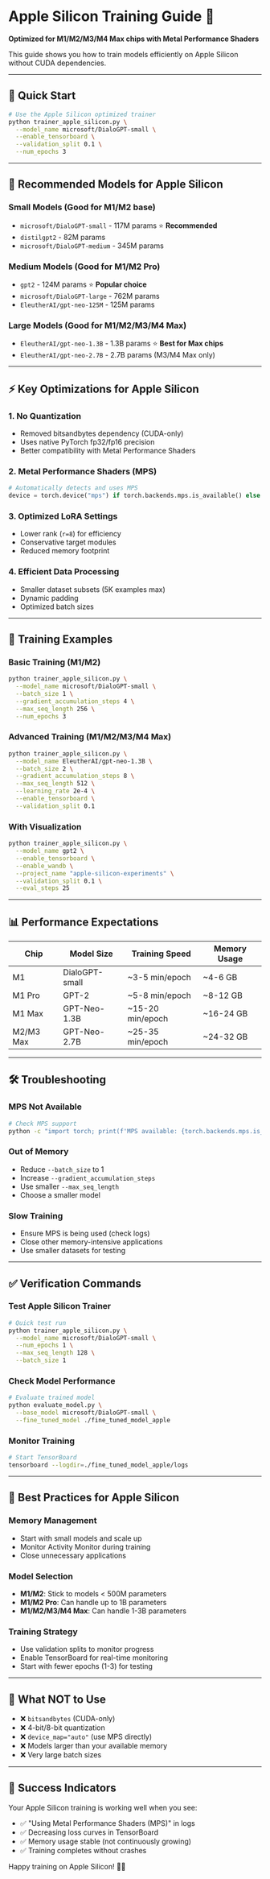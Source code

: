 # Apple Silicon Training Guide 🍎

**Optimized for M1/M2/M3/M4 Max chips with Metal Performance Shaders**

This guide shows you how to train models efficiently on Apple Silicon without CUDA dependencies.

---

## 🚀 Quick Start

```bash
# Use the Apple Silicon optimized trainer
python trainer_apple_silicon.py \
  --model_name microsoft/DialoGPT-small \
  --enable_tensorboard \
  --validation_split 0.1 \
  --num_epochs 3
```

---

## 🎯 Recommended Models for Apple Silicon

### **Small Models** (Good for M1/M2 base)
- `microsoft/DialoGPT-small` - 117M params ⭐ **Recommended**
- `distilgpt2` - 82M params
- `microsoft/DialoGPT-medium` - 345M params

### **Medium Models** (Good for M1/M2 Pro)
- `gpt2` - 124M params ⭐ **Popular choice**
- `microsoft/DialoGPT-large` - 762M params
- `EleutherAI/gpt-neo-125M` - 125M params

### **Large Models** (Good for M1/M2/M3/M4 Max)
- `EleutherAI/gpt-neo-1.3B` - 1.3B params ⭐ **Best for Max chips**
- `EleutherAI/gpt-neo-2.7B` - 2.7B params (M3/M4 Max only)

---

## ⚡ Key Optimizations for Apple Silicon

### **1. No Quantization**
- Removed bitsandbytes dependency (CUDA-only)
- Uses native PyTorch fp32/fp16 precision
- Better compatibility with Metal Performance Shaders

### **2. Metal Performance Shaders (MPS)**
```python
# Automatically detects and uses MPS
device = torch.device("mps") if torch.backends.mps.is_available() else torch.device("cpu")
```

### **3. Optimized LoRA Settings**
- Lower rank (`r=8`) for efficiency
- Conservative target modules
- Reduced memory footprint

### **4. Efficient Data Processing**
- Smaller dataset subsets (5K examples max)
- Dynamic padding
- Optimized batch sizes

---

## 🔧 Training Examples

### **Basic Training** (M1/M2)
```bash
python trainer_apple_silicon.py \
  --model_name microsoft/DialoGPT-small \
  --batch_size 1 \
  --gradient_accumulation_steps 4 \
  --max_seq_length 256 \
  --num_epochs 3
```

### **Advanced Training** (M1/M2/M3/M4 Max)
```bash
python trainer_apple_silicon.py \
  --model_name EleutherAI/gpt-neo-1.3B \
  --batch_size 2 \
  --gradient_accumulation_steps 8 \
  --max_seq_length 512 \
  --learning_rate 2e-4 \
  --enable_tensorboard \
  --validation_split 0.1
```

### **With Visualization**
```bash
python trainer_apple_silicon.py \
  --model_name gpt2 \
  --enable_tensorboard \
  --enable_wandb \
  --project_name "apple-silicon-experiments" \
  --validation_split 0.1 \
  --eval_steps 25
```

---

## 📊 Performance Expectations

| Chip | Model Size | Training Speed | Memory Usage |
|------|------------|----------------|--------------|
| M1 | DialoGPT-small | ~3-5 min/epoch | ~4-6 GB |
| M1 Pro | GPT-2 | ~5-8 min/epoch | ~8-12 GB |
| M1 Max | GPT-Neo-1.3B | ~15-20 min/epoch | ~16-24 GB |
| M2/M3 Max | GPT-Neo-2.7B | ~25-35 min/epoch | ~24-32 GB |

---

## 🛠️ Troubleshooting

### **MPS Not Available**
```bash
# Check MPS support
python -c "import torch; print(f'MPS available: {torch.backends.mps.is_available()}')"
```

### **Out of Memory**
- Reduce `--batch_size` to 1
- Increase `--gradient_accumulation_steps`
- Use smaller `--max_seq_length`
- Choose a smaller model

### **Slow Training**
- Ensure MPS is being used (check logs)
- Close other memory-intensive applications
- Use smaller datasets for testing

---

## ✅ Verification Commands

### **Test Apple Silicon Trainer**
```bash
# Quick test run
python trainer_apple_silicon.py \
  --model_name microsoft/DialoGPT-small \
  --num_epochs 1 \
  --max_seq_length 128 \
  --batch_size 1
```

### **Check Model Performance**
```bash
# Evaluate trained model
python evaluate_model.py \
  --base_model microsoft/DialoGPT-small \
  --fine_tuned_model ./fine_tuned_model_apple
```

### **Monitor Training**
```bash
# Start TensorBoard
tensorboard --logdir=./fine_tuned_model_apple/logs
```

---

## 🎯 Best Practices for Apple Silicon

### **Memory Management**
- Start with small models and scale up
- Monitor Activity Monitor during training
- Close unnecessary applications

### **Model Selection**
- **M1/M2**: Stick to models < 500M parameters
- **M1/M2 Pro**: Can handle up to 1B parameters  
- **M1/M2/M3/M4 Max**: Can handle 1-3B parameters

### **Training Strategy**
- Use validation splits to monitor progress
- Enable TensorBoard for real-time monitoring
- Start with fewer epochs (1-3) for testing

---

## 🚫 What NOT to Use

- ❌ `bitsandbytes` (CUDA-only)
- ❌ 4-bit/8-bit quantization
- ❌ `device_map="auto"` (use MPS directly)
- ❌ Models larger than your available memory
- ❌ Very large batch sizes

---

## 🎊 Success Indicators

Your Apple Silicon training is working well when you see:

- ✅ "Using Metal Performance Shaders (MPS)" in logs
- ✅ Decreasing loss curves in TensorBoard
- ✅ Memory usage stable (not continuously growing)
- ✅ Training completes without crashes

Happy training on Apple Silicon! 🚀🍎